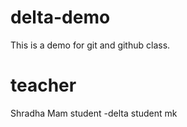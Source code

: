 # delta-demo
This is  a demo for git and github class.
# teacher 
Shradha Mam
student -delta student mk
